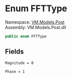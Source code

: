 # <a id="VM_Models_Post_FFTType"></a> Enum FFTType

Namespace: [VM.Models.Post](VM.Models.Post.md)  
Assembly: VM.Models.Post.dll  

```csharp
public enum FFTType
```

## Fields

`Magnitude = 0` 

`Phase = 1` 

